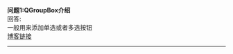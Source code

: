 **问题1:QGroupBox介绍**<br/>
回答:<br/>
一般用来添加单选或者多选按钮<br>
[博客链接](https://blog.csdn.net/YinShiJiaW/article/details/104987842)<br/>

------- 

